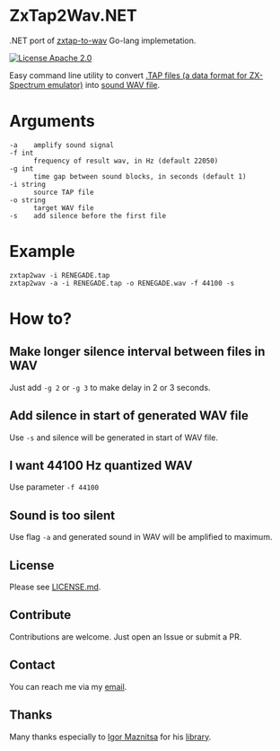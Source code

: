 # ZxTap2Wav.NET

.NET port of [zxtap-to-wav](https://github.com/raydac/zxtap-to-wav) Go-lang implemetation.

[![License Apache 2.0](https://img.shields.io/badge/license-Apache%20License%202.0-green.svg)](http://www.apache.org/licenses/LICENSE-2.0)

Easy command line utility to convert [.TAP files (a data format for ZX-Spectrum emulator)](http://fileformats.archiveteam.org/wiki/TAP_(ZX_Spectrum)) into [sound WAV file](https://en.wikipedia.org/wiki/WAV).

# Arguments
```
-a    amplify sound signal
-f int
      frequency of result wav, in Hz (default 22050)
-g int
      time gap between sound blocks, in seconds (default 1)
-i string
      source TAP file
-o string
      target WAV file
-s    add silence before the first file
```
# Example
```
zxtap2wav -i RENEGADE.tap
zxtap2wav -a -i RENEGADE.tap -o RENEGADE.wav -f 44100 -s
```
# How to?

## Make longer silence interval between files in WAV
Just add `-g 2` or `-g 3` to make delay in 2 or 3 seconds.

## Add silence in start of generated WAV file
Use `-s` and silence will be generated in start of WAV file.

## I want 44100 Hz quantized WAV
Use parameter `-f 44100`

## Sound is too silent
Use flag `-a` and generated sound in WAV will be amplified to maximum.

## License
Please see [LICENSE.md](LICENSE.md).

## Contribute
Contributions are welcome. Just open an Issue or submit a PR. 

## Contact
You can reach me via my [email](mailto://semack@gmail.com).

## Thanks
Many thanks especially to [Igor Maznitsa](https://github.com/raydac) for his [library](https://github.com/raydac/zxtap-to-wav).



